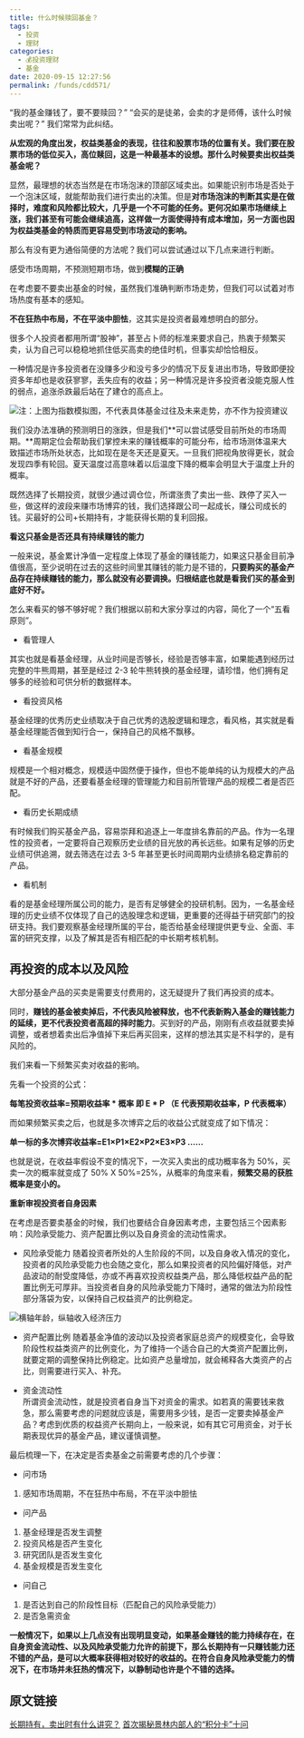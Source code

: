 ```yaml
---
title: 什么时候赎回基金？
tags: 
  - 投资
  - 理财
categories: 
  - 💰投资理财
  - 基金
date: 2020-09-15 12:27:56
permalink: /funds/cdd571/
---
```


“我的基金赚钱了，要不要赎回？” 
“会买的是徒弟，会卖的才是师傅，该什么时候卖出呢？”
我们常常为此纠结。

**从宏观的角度出发，权益类基金的表现，往往和股票市场的位置有关。我们要在股票市场的低位买入，高位赎回，这是一种最基本的设想。那什么时候要卖出权益类基金呢？**

显然，最理想的状态当然是在市场泡沫的顶部区域卖出。如果能识别市场是否处于一个泡沫区域，就能帮助我们进行卖出的决策。但是**对市场泡沫的判断其实是在做择时，难度和风险都比较大，几乎是一个不可能的任务。**更何况**如果市场继续上涨，我们甚至有可能会继续追高，这样做一方面使得持有成本增加，另一方面也因为权益类基金的特质而更容易受到市场波动的影响。**

那么有没有更为通俗简便的方法呢？我们可以尝试通过以下几点来进行判断。

  
感受市场周期，不预测短期市场，做到**模糊的正确**


在考虑要不要卖出基金的时候，虽然我们准确判断市场走势，但我们可以试着对市场热度有基本的感知。

**不在狂热中布局，不在平淡中胆怯**，这其实是投资者最难想明白的部分。


很多个人投资者都用所谓“股神”，甚至占卜师的标准来要求自己，热衷于频繁买卖，认为自己可以稳稳地抓住低买高卖的绝佳时机，但事实却恰恰相反。


一种情况是许多投资者在没赚多少和没亏多少的情况下反复进出市场，导致即便投资多年却也是收获寥寥，丢失应有的收益；另一种情况是许多投资者没能克服人性的弱点，追涨杀跌最后站在了建仓的高点上。

![注：上图为指数模拟图，不代表具体基金过往及未来走势，亦不作为投资建议](https://cdn.jsdelivr.net/gh/masantu/statics/images/Snipaste_2020-11-30_00-14-41.png)

我们没办法准确的预测明日的涨跌，但是我们**可以尝试感受目前所处的市场周期。**周期定位会帮助我们掌控未来的赚钱概率的可能分布，给市场测体温来大致描述市场所处状态，比如现在是冬天还是夏天。一旦我们把视角放得更长，就会发现四季有轮回。夏天温度过高意味着以后温度下降的概率会明显大于温度上升的概率。

既然选择了长期投资，就很少通过调仓位，所谓涨贵了卖出一些、跌停了买入一些，做这样的波段来赚市场博弈的钱，我们选择跟公司一起成长，赚公司成长的钱。买最好的公司+长期持有，才能获得长期的复利回报。

**看这只基金是否还具有持续赚钱的能力**

一般来说，基金累计净值一定程度上体现了基金的赚钱能力，如果这只基金目前净值很高，至少说明在过去的这些时间里其赚钱的能力是不错的，**只要购买的基金产品存在持续赚钱的能力，那么就没有必要调换。归根结底也就是看我们买的基金到底好不好。**

怎么来看买的够不够好呢？我们根据以前和大家分享过的内容，简化了一个“五看原则”。

- 看管理人

其实也就是看基金经理，从业时间是否够长，经验是否够丰富，如果能遇到经历过完整的牛熊周期，甚至是经过 2-3 轮牛熊转换的基金经理，请珍惜，他们拥有足够多的经验和可供分析的数据样本。

- 看投资风格

基金经理的优秀历史业绩取决于自己优秀的选股逻辑和理念，看风格，其实就是看基金经理能否做到知行合一，保持自己的风格不飘移。

- 看基金规模

规模是一个相对概念，规模适中固然便于操作，但也不能单纯的认为规模大的产品就是不好的产品，还要看基金经理的管理能力和目前所管理产品的规模二者是否匹配。

- 看历史长期成绩

有时候我们购买基金产品，容易崇拜和追逐上一年度排名靠前的产品。作为一名理性的投资者，一定要将自己观察历史业绩的目光放的再长远些。如果有足够的历史业绩可供追溯，就去筛选在过去 3-5 年甚至更长时间周期内业绩排名稳定靠前的产品。

- 看机制

看的是基金经理所属公司的能力，是否有足够健全的投研机制。因为，一名基金经理的历史业绩不仅体现了自己的选股理念和逻辑，更重要的还得益于研究部门的投研支持。我们要观察基金经理所属的平台，能否给基金经理提供更专业、全面、丰富的研究支撑，以及了解其是否有相匹配的中长期考核机制。

## 再投资的成本以及风险

大部分基金产品的买卖是需要支付费用的，这无疑提升了我们再投资的成本。


同时，**赚钱的基金被卖掉后，不代表风险被释放，也不代表新购入基金的赚钱能力的延续，更不代表投资者高超的择时能力**。买到好的产品，刚刚有点收益就要卖掉调整，或者想着卖出后净值掉下来后再买回来，这样的想法其实是不科学的，是有风险的。

我们来看一下频繁买卖对收益的影响。

  

先看一个投资的公式：

**每笔投资收益率=预期收益率 * 概率 即 E \* P （E 代表预期收益率，P 代表概率）**

  

而如果频繁买卖之后，也就是多次博弈之后的收益公式就变成了如下情况：

**单一标的多次博弈收益率=E1×P1×E2×P2×E3×P3 ……**

  

也就是说，在收益率假设不变的情况下，一次买入卖出的成功概率各为 50%，买卖一次的概率就变成了 50% X 50%=25%，从概率的角度来看，**频繁交易的获胜概率是变小的。**

  

**重新审视投资者自身因素**

在考虑是否要卖基金的时候，我们也要结合自身因素考虑，主要包括三个因素影响：风险承受能力、资产配置比例以及自身资金的流动性需求。

- 风险承受能力
随着投资者所处的人生阶段的不同，以及自身收入情况的变化，投资者的风险承受能力也会随之变化，那么如果投资者的风险偏好降低，对产品波动的耐受度降低，亦或不再喜欢投资权益类产品，那么降低权益产品的配置比例无可厚非。当投资者自身的风险承受能力下降时，通常的做法为阶段性部分落袋为安，以保持自己权益资产的比例稳定。

![横轴年龄，纵轴收入经济压力](https://cdn.jsdelivr.net/gh/masantu/statics/images/Snipaste_2020-11-30_00-14-22.png)

- 资产配置比例 
随着基金净值的波动以及投资者家庭总资产的规模变化，会导致阶段性权益类资产的比例变化，为了维持一个适合自己的大类资产配置比例，就要定期的调整保持比例稳定。比如资产总量增加，就会稀释各大类资产的占比，则需要进行买入、补充。  

- 资金流动性  
所谓资金流动性，就是投资者自身当下对资金的需求。如若真的需要钱来救急，那么需要考虑的问题就应该是，需要用多少钱，是否一定要卖掉基金产品？考虑到优质的权益资产长期向上，一般来说，如有其它可用资金，对于长期表现优异的基金产品，建议谨慎调整。

最后梳理一下，在决定是否卖基金之前需要考虑的几个步骤：

- 问市场

1. 感知市场周期，不在狂热中布局，不在平淡中胆怯

- 问产品

1. 基金经理是否发生调整
2. 投资风格是否产生变化
3. 研究团队是否发生变化
4. 基金规模是否发生变化

- 问自己

1. 是否达到自己的阶段性目标（匹配自己的风险承受能力）
2. 是否急需资金

**一般情况下，如果以上几点没有出现明显变动，如果基金赚钱的能力持续存在，在自身资金流动性、以及风险承受能力允许的前提下，那么长期持有一只赚钱能力还不错的产品，是可以大概率获得相对较好的收益的。在符合自身风险承受能力的情况下，在市场并未狂热的情况下，以静制动也许是个不错的选择。**

## 原文链接

[长期持有，卖出时有什么讲究？](https://mp.weixin.qq.com/s/DAX0KtphnhkjWy_jcCv9Pw)
[首次揭秘景林内部人的“积分卡”十问](https://mp.weixin.qq.com/s/hOfGtpwmAi5i6saNTgptfw)
